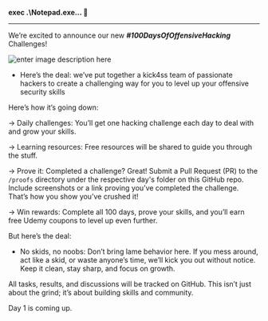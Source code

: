 **exec .\Notepad.exe... 👋**
___
We’re excited to announce our new ***#100DaysOfOffensiveHacking*** Challenges! 

![enter image description here](https://i.ibb.co/Ptyy8Ln/Screenshot-20241216-175549.png)
- Here’s the deal: we’ve put together a kick4ss team of passionate hackers to create a challenging way for you to level up your offensive security skills

Here’s how it’s going down:

   -> Daily challenges: You’ll get one hacking challenge each day to deal with and grow your skills.
   
   ->  Learning resources: Free resources will be shared to guide you through the stuff.
  
   ->  Prove it: Completed a challenge? Great! Submit a Pull Request (PR) to the `/proofs` directory under the respective day's folder on this GitHub repo. Include screenshots or a link proving you’ve completed the challenge. That’s how you show you’ve crushed it!
  
   -> Win rewards: Complete all 100 days, prove your skills, and you’ll earn free Udemy coupons to level up even further.

But here’s the deal:
- No skids, no noobs: Don’t bring lame behavior here. If you mess around, act like a skid, or waste anyone’s time, we’ll kick you out without notice. Keep it clean, stay sharp, and focus on growth.

All tasks, results, and discussions will be tracked on GitHub. This isn’t just about the grind; it’s about building skills and community.

Day 1 is coming up. 
